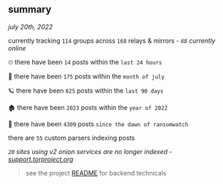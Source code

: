 
## summary
_july 20th, 2022_

currently tracking `114` groups across `168` relays & mirrors - _`68` currently online_

⏲ there have been `14` posts within the `last 24 hours`

🦈 there have been `175` posts within the `month of july`

🪐 there have been `825` posts within the `last 90 days`

🏚 there have been `2023` posts within the `year of 2022`

🦕 there have been `4309` posts `since the dawn of ransomwatch`

there are `55` custom parsers indexing posts

_`20` sites using v2 onion services are no longer indexed - [support.torproject.org](https://support.torproject.org/onionservices/v2-deprecation/)_

> see the project [README](https://github.com/joshhighet/ransomwatch#ransomwatch--) for backend technicals
